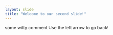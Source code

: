 ```yaml
---
layout: slide
title: "Welcome to our second slide!"
---
```

some witty comment
Use the left arrow to go back!
